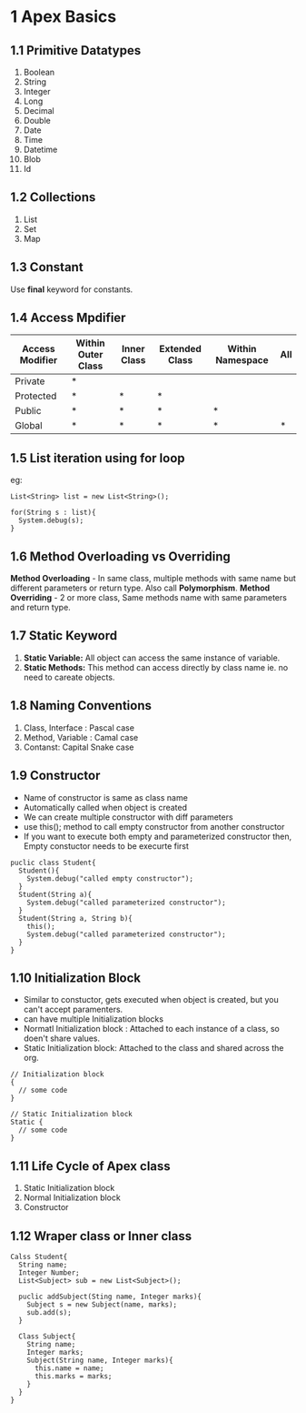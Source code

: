 # 1 Apex Basics

## 1.1 Primitive Datatypes

1. Boolean
2. String
3. Integer
4. Long
5. Decimal
6. Double
7. Date
8. Time
9. Datetime
10. Blob
11. Id

## 1.2 Collections

1. List
2. Set
3. Map

## 1.3 Constant

Use **final** keyword for constants.

## 1.4 Access Mpdifier

| Access Modifier | Within Outer Class | Inner Class | Extended Class | Within Namespace| All |
|-----------------|--------------------|-------------|----------------|-----------------|-----|
|Private          | * | | | | |
|Protected        | * | * | * | | |
|Public           | * | * | * | * | |
|Global           | * | * | * | * | * |

## 1.5 List iteration using for loop

eg:

```
List<String> list = new List<String>();

for(String s : list){
  System.debug(s);
}
```

## 1.6 Method Overloading vs Overriding

**Method Overloading** - In same class, multiple methods with same name but different parameters or return type. Also call **Polymorphism**.
**Method Overriding** - 2 or more class, Same methods name with same parameters and return type.

## 1.7 Static Keyword

1. **Static Variable:**  All object can access the same instance of variable.
2. **Static Methods:** This method can access directly by class name ie. no need to careate objects.

## 1.8 Naming Conventions

1. Class, Interface : Pascal case
2. Method, Variable : Camal case
3. Contanst: Capital Snake case

## 1.9 Constructor

- Name of constructor is same as class name
- Automatically called when object is created
- We can create multiple constructor with diff parameters
- use this(); method to call empty constructor from another constructor
- If you want to execute both empty and parameterized constructor then, Empty constuctor needs to be execurte first

```
puclic class Student{
  Student(){
    System.debug("called empty constructor");
  }
  Student(String a){
    System.debug("called parameterized constructor");
  }
  Student(String a, String b){
    this();
    System.debug("called parameterized constructor");
  }
}
```

## 1.10 Initialization Block

- Similar to constuctor, gets executed when object is created, but you can't accept paramenters.
- can have multiple Initialization blocks
- Normatl Initialization block : Attached to each instance of a class, so doen't share values.
- Static Initialization block: Attached to the class and shared across the org.

```
// Initialization block
{
  // some code 
}

// Static Initialization block
Static {
  // some code 
}
```

## 1.11 Life Cycle of Apex class

1. Static Initialization block
2. Normal Initialization block
3. Constructor

## 1.12 Wraper class or Inner class

```
Calss Student{
  String name;
  Integer Number;
  List<Subject> sub = new List<Subject>();

  puclic addSubject(Sting name, Integer marks){
    Subject s = new Subject(name, marks);
    sub.add(s);
  }

  Class Subject{
    String name;
    Integer marks;
    Subject(String name, Integer marks){
      this.name = name;
      this.marks = marks;
    }
  }
}
```
